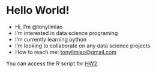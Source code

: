 # Hello World!

-  Hi, I’m @tonylimiao
-  I’m interested in data science programing
-  I’m currently learning python
-  I’m looking to collaborate on any data science projects
-  How to reach me: tonylimiao@gmail.com

You can access the R script for [HW2](https://github.com/tonylimiao/tonylimiao/blob/main/docs/W2_data_prep_lab.html).
<!---
tonylimiao/tonylimiao is a ✨ special ✨ repository because its `README.md` (this file) appears on your GitHub profile.
You can click the Preview link to take a look at your changes.
--->
